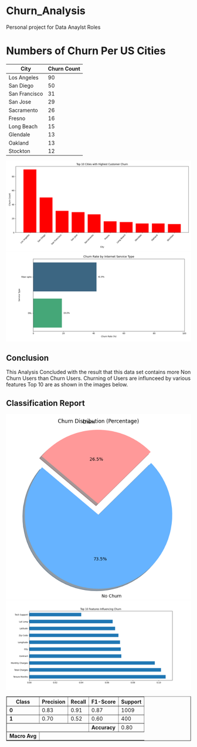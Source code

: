# Churn_Analysis
Personal project for Data Anaylst Roles


<h1>Numbers of Churn Per US Cities</h1>

| City           | Churn Count |
|----------------|-------------|
| Los Angeles    | 90          |
| San Diego      | 50          |
| San Francisco  | 31          |
| San Jose       | 29          |
| Sacramento     | 26          |
| Fresno         | 16          |
| Long Beach     | 15          |
| Glendale       | 13          |
| Oakland        | 13          |
| Stockton       | 12          |

![Churn by City](Figure_1.png)
![Churn by Service](Figure_3.png)

<h2>Conclusion</h2>
<pr>This Analysis Concluded with the result that this data set contains more Non Churn Users than Churn Users. Churning of Users are influnceed by various features Top 10 are as shown in the images below. </pr>

<h2>Classification Report</h2>

<table border="1" cellpadding="5" cellspacing="0">
  <thead>
    <tr>
      <th>Class</th>
      <th>Precision</th>
      <th>Recall</th>
      <th>F1-Score</th>
      <th>Support</th>
    </tr>
  </thead>
  <tbody>
    <tr>
      <td><strong>0</strong></td>
      <td>0.83</td>
      <td>0.91</td>
      <td>0.87</td>
      <td>1009</td>
    </tr>
    <tr>
      <td><strong>1</strong></td>
      <td>0.70</td>
      <td>0.52</td>
      <td>0.60</td>
      <td>400</td>
    </tr>
    <tr>
      <td colspan="3"></td>
      <td><strong>Accuracy</strong></td>
      <td>0.80</td>
    </tr>
    <tr>
      <td><strong>Macro Avg</strong></td>

      
![Churn VS Non Churn](Figure_4.png)
![Factors of Churn](Fig_1.png)

